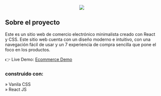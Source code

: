 <div align='center'><img src='https://user-images.githubusercontent.com/105128267/224688338-8f1f28b7-029b-4ed7-a567-86de0c44ff42.png'/></div>

<h2>Sobre el proyecto</h2>

<p>Este es un sitio web de comercio electrónico minimalista creado con React y CSS. Este sitio web cuenta con un diseño moderno e intuitivo, con una navegación fácil de usar y un 7 experiencia de compra sencilla que pone el foco en los productos.</p>

👉 Live Demo: <a href='https://minimalist-e-commerce-main.vercel.app/'>Ecommerce Demo</a>

<h3>construido con:</h3>

» Vanila CSS <br>
» React JS
